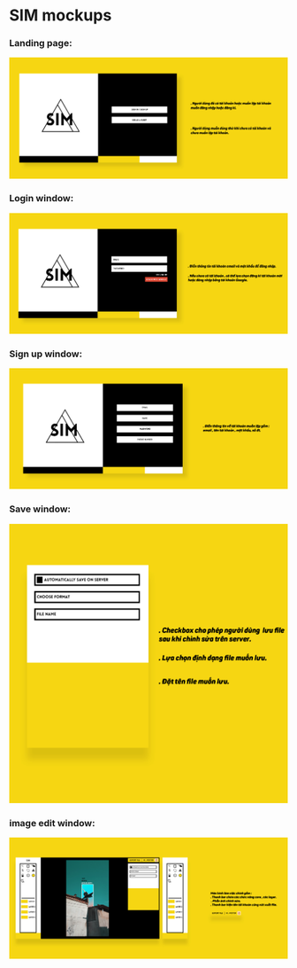 # SIM mockups

### Landing page:
![](./begin1.jpg)

### Login window:
![](./log%20in1.jpg)

### Sign up window:
![](./sign%20up.jpg)

### Save window:
![](./save.jpg)

### image edit window:
![](./edit%20window%20full.jpg)
